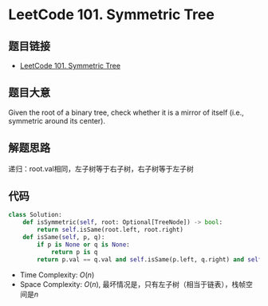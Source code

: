 # LeetCode 101. Symmetric Tree
## 题目链接
* [LeetCode 101. Symmetric Tree](https://leetcode.cn/problems/symmetric-tree/description/?envType=study-plan-v2&envId=top-100-liked)

## 题目大意
Given the root of a binary tree, check whether it is a mirror of itself (i.e., symmetric around its center).

## 解题思路
递归：root.val相同，左子树等于右子树，右子树等于左子树

## 代码
```python
class Solution:
    def isSymmetric(self, root: Optional[TreeNode]) -> bool:
        return self.isSame(root.left, root.right)
    def isSame(self, p, q):
        if p is None or q is None:
            return p is q
        return p.val == q.val and self.isSame(p.left, q.right) and self.isSame(p.right, q.left)
```
* Time Complexity: $O(n)$
* Space Complexity: $O(n)$, 最坏情况是，只有左子树（相当于链表），栈帧空间是$n$
